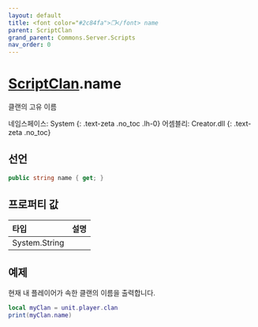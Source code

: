```yaml
---
layout: default
title: <font color="#2c84fa">❒</font> name
parent: ScriptClan
grand_parent: Commons.Server.Scripts
nav_order: 0
---
```


<!-- 아래로 편집 -->

# [ScriptClan](../../).name
클랜의 고유 이름

네임스페이스: System
{: .text-zeta .no_toc .lh-0}
어셈블리: Creator.dll
{: .text-zeta .no_toc}

## 선언
```cs
public string name { get; }
```

## 프로퍼티 값

|타입|설명|
|:-|:-|
|System.String|

## 예제
현재 내 플레이어가 속한 클랜의 이름을 출력합니다.
```lua
local myClan = unit.player.clan
print(myClan.name)
```
